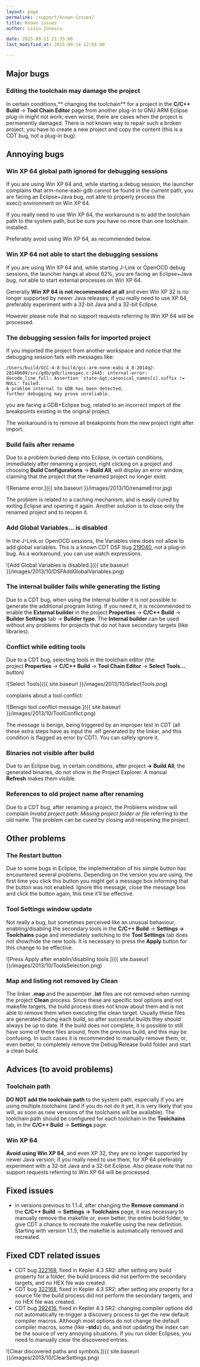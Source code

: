 ```yaml
---
layout: page
permalink: /support/known-issues/
title: Known issues
author: Liviu Ionescu

date: 2015-09-11 21:35:00
last_modified_at: 2015-09-14 12:54:00

---
```


## Major bugs

### Editing the toolchain may damage the project

In certain conditions,** changing the toolchain** for a project in the **C/C++ Build** → **Tool Chain Editor** page from another plug-in to GNU ARM Eclipse plug-in might not work; even worse, there are cases when the project is permanently damaged. There is not known way to repair such a broken project; you have to create a new project and copy the content (this is a CDT bug, not a plug-in bug).

## Annoying bugs

### Win XP 64 global path ignored for debugging sessions

If you are using Win XP 64 and, while starting a debug session, the launcher complains that arm-none-eabi-gdb cannot be found in the current path, you are facing an Eclipse+Java bug, not able to properly process the exec() environment on Win XP 64.

If you really need to use Win XP 64, the workaround is to add the toolchain path to the system path, but be sure you have no more than one toolchain installed.

Preferably avoid using Win XP 64, as recommended below.

### Win XP 64 not able to start the debugging sessions

If you are using Win XP 64 and, while starting J-Link or OpenOCD debug sessions, the launcher hangs at about 62%, you are facing an Eclipse+Java bug, not able to start external processes on Win XP 64.

Generally **Win XP 64 is not recommended at all** and even Win XP 32 is no longer supported by newer Java releases; if you really need to use XP 64, preferably experiment with a 32-bit Java and a 32-bit Eclipse.

However please note that no support requests referring to Win XP 64 will be processed.

### The debugging session fails for imported project

If you imported the project from another workspace and notice that the debugging session fails with messages like:

	/Users/build/GCC-4-8-build/gcc-arm-none-eabi-4_8-2014q2-20140609/src/gdb/gdb/linespec.c:2445: internal-error: decode_line_full: Assertion `state-&gt;canonical_names[i].suffix != NULL' failed.
	A problem internal to GDB has been detected,
	further debugging may prove unreliable.

you are facing a GDB+Eclipse bug, related to an incorrect import of the breakpoints existing in the original project.

The workaround is to remove all breakpoints from the new project right after import.

### Build fails after rename

Due to a problem buried deep into Eclipse, in certain conditions, immediately after renaming a project, right clicking on a project and choosing **Build Configurations** → **Build All**, will display an error window, claiming that the project that the renamed project no longer exist:

![Rename error.]({{ site.baseurl }}/images/2013/10/renameError.jpg)

The problem is related to a caching mechanism, and is easily cured by exiting Eclipse and opening it again. Another solution is to close only the renamed project and to reopen it.

### Add Global Variables... is disabled

In the J-Link or OpenOCD sessions, the Variables view does not allow to add global variables. This is a known CDT DSF bug [219040](https://bugs.eclipse.org/bugs/show_bug.cgi?id=219040), not a plug-in bug. As a workaround, you can use watch expressions.

![Add Global Variables is disabled.]({{ site.baseurl }}/images/2013/10/DSFAddGlobalVariables.png)

### The internal builder fails while generating the listing

Due to a CDT bug, when using the Internal builder it is not possible to generate the additional program listing. If you need it, it is recommended to enable the **External builder** in the project **Properties** → **C/C++ Build** → **Builder Settings** tab → **Builder type**. The **Internal builder** can be used without any problems for projects that do not have secondary targets (like libraries).

### Conflict while editing tools

Due to a CDT bug, selecting tools in the toolchain editor (the project **Properties** → **C/C++ Build** → **Tool Chain Editor** → **Select Tools...** button)

![Select Tools]({{ site.baseurl }}/images/2013/10/SelectTools.png)

complains about a tool conflict:


![Benign tool conflict message.]({{ site.baseurl }}/images/2013/10/ToolConflict.png)


The message is benign, being triggered by an improper test in CDT (all these extra steps have as input the .elf generated by the linker, and this condition is flagged as error by CDT). You can safely ignore it.


### Binaries not visible after build

Due to an Eclipse bug, in certain conditions, after project **→** **Build All**, the generated binaries, do not show in the Project Explorer. A manual **Refresh** makes them visible.

### References to old project name after renaming

Due to a CDT bug, after renaming a project, the Problems window will complain *Invalid project path: Missing project folder or file* referring to the old name. The problem can be cured by closing and reopening the project.

## Other problems

### The Restart button

Due to some bugs in Eclipse, the implementation of his simple button has encountered several problems. Depending on the version you are using, the first time you click this button you might get a message box informing that the button was not enabled. Ignore this message, close the message box and click the button again, this time it’ll be effective.

### Tool Settings window update

Not really a bug, but sometimes perceived like an unusual behaviour, enabling/disabling the secondary tools in the **C/C++ Build** → **Settings → Toolchains** page and immediately switching to the **Tool Settings** tab does not show/hide the new tools. It is necessary to press the **Apply** button for this change to be effective.

![Press Apply after enablin/disabling tools.]({{ site.baseurl }}/images/2013/10/ToolsSelection.png)

### Map and listing not removed by Clean

The linker **.map** and the assembler **.lst** files are not removed when running the project **Clean** process. Since these are specific tool options and not makefile targets, the build process does not know about them and is not able to remove them when executing the clean target. Usually these files are generated during each build, so after successful builds they should always be up to date. If the build does not complete, it is possible to still have some of these files around, from the previous build, and this may be confusing. In such cases it is recommended to manually remove them, or, even better, to completely remove the Debug/Release build folder and start a clean build.

## Advices (to avoid problems)

### Toolchain path

**DO NOT add the toolchain path** to the system path, especially if you are using multiple toolchains (and if you do not do it yet, it is very likely that you will, as soon as new versions of the toolchains will be available). The toolchain path should be configured for each toolchain in the **Toolchains** tab, in the **C/C++ Build** → **Settings** page.

### Win XP 64

**Avoid using Win XP 64**, and even XP 32, they are no longer supported by newer Java version; if you really need to use them, for XP 64 preferably experiment with a 32-bit Java and a 32-bit Eclipse. Also please note that no support requests referring to Win XP 64 will be processed.

## Fixed issues

* in versions previous to 1.1.4, after changing the **Remove command** in the **C/C++ Build** → **Settings → Toolchains** page, it was necessary to manually remove the makefile or, even better, the entire build folder, to give CDT a chance to recreate the makefile using the new definition. Starting with version 1.1.5, the makefile is automatically removed and recreated.

## Fixed CDT related issues

* CDT bug [322168](https://bugs.eclipse.org/bugs/show_bug.cgi?id=322168), fixed in Kepler 4.3 SR2: after setting any build property for a folder, the build process did not perform the secondary targets, and no HEX file was created.
* CDT bug [322168](https://bugs.eclipse.org/bugs/show_bug.cgi?id=322168), fixed in Kepler 4.3 SR2: after setting any property for a source file the build process did not perform the secondary targets, and no HEX file was created.
* CDT bug [392416](https://bugs.eclipse.org/bugs/show_bug.cgi?id=392416), fixed in Kepler 4.3 SR2: changing compiler options did not automatically re-trigger a discovery process to get the new default compiler macros. Although most options do not change the default compiler macros, some (like **-std=**) do, and not updating the index can be the source of very annoying situations. If you run older Eclipses, you need to manually clear the discovered entries.

![Clear discovered paths and symbols.]({{ site.baseurl }}/images/2013/10/ClearSettings.png)
